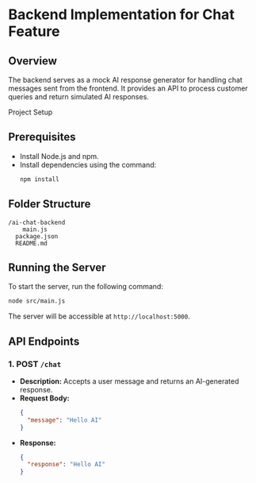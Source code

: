 # Backend Implementation for Chat Feature

## Overview

The backend serves as a mock AI response generator for handling chat messages sent from the frontend. It provides an API to process customer queries and return simulated AI responses.

Project Setup

## Prerequisites

- Install Node.js and npm.
- Install dependencies using the command:
  ```bash
  npm install
  ```

## Folder Structure

```
/ai-chat-backend
    main.js
  package.json
  README.md
```

## Running the Server

To start the server, run the following command:

```bash
node src/main.js
```

The server will be accessible at `http://localhost:5000`.

## API Endpoints

### 1. POST `/chat`

- **Description:** Accepts a user message and returns an AI-generated response.
- **Request Body:**
  ```json
  {
    "message": "Hello AI"
  }
  ```
- **Response:**
  ```json
  {
    "response": "Hello AI"
  }
  ```
